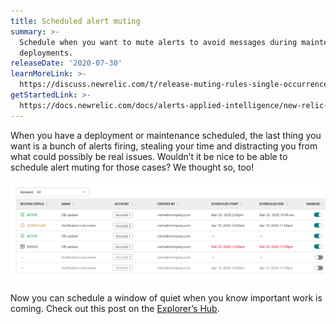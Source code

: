 ```yaml
---
title: Scheduled alert muting
summary: >-
  Schedule when you want to mute alerts to avoid messages during maintenance or
  deployments.
releaseDate: '2020-07-30'
learnMoreLink: >-
  https://discuss.newrelic.com/t/release-muting-rules-single-occurrence-scheduling/110098
getStartedLink: >-
  https://docs.newrelic.com/docs/alerts-applied-intelligence/new-relic-alerts/alert-notifications/muting-rules-suppress-notifications
---
```


When you have a deployment or maintenance scheduled, the last thing you want is a bunch of alerts firing, stealing your time and distracting you from what could possibly be real issues. Wouldn’t it be nice to be able to schedule alert muting for those cases? We thought so, too!

![Screenshot showing alert muting schedule.](./images/whats_up_muting_schedule.png "whats_up_muting_schedule.png")

Now you can schedule a window of quiet when you know important work is coming. Check out this post on the [Explorer’s Hub](https://discuss.newrelic.com/t/release-muting-rules-single-occurrence-scheduling/110098).

